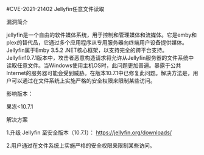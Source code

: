 #CVE-2021-21402 Jellyfin任意文件读取 

漏洞简介

jellyfin是一个自由的软件媒体系统，用于控制和管理媒体和流媒体。它是emby和plex的替代品，它通过多个应用程序从专用服务器向终端用户设备提供媒体。Jellyfin属于Emby 3.5.2 .NET核心框架，以支持完全的跨平台支持。
Jellyfin10.7.1版本中，攻击者恶意构造请求将允许从Jellyfin服务器的文件系统中读取任意文件。当Windows使用主机OS时，此问题更加普遍。暴露于公共Internet的服务器可能会受到威胁。在版本10.7.1中已修复此问题。解决方法是，用户可以通过在文件系统上实施严格的安全权限来限制某些访问。

影响版本：

果冻<10.7.1

解决方案

1.升级 Jellyfin 至安全版本（10.7.1）：
https://jellyfin.org/downloads/

2.用户通过在文件系统上实施严格的安全权限来限制某些访问。
